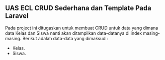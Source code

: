 ## UAS ECL CRUD Sederhana dan Template Pada Laravel
Pada project ini ditugaskan untuk membuat CRUD untuk data yang dimana data Kelas dan Siswa nanti akan ditampilkan data-datanya di index masing-masing. Berikut adalah data-data yang dimaksud :
- Kelas.
- Siswa.


